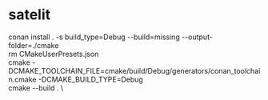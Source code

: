 # satelit

conan install . -s build_type=Debug --build=missing --output-folder=./cmake  \
rm CMakeUserPresets.json   \
cmake  -DCMAKE_TOOLCHAIN_FILE=cmake/build/Debug/generators/conan_toolchain.cmake -DCMAKE_BUILD_TYPE=Debug   \
cmake --build .  \